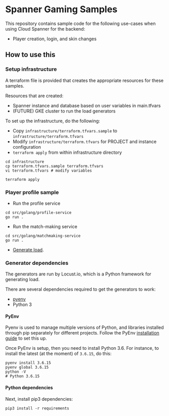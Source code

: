 # Spanner Gaming Samples

This repository contains sample code for the following use-cases when using Cloud Spanner for the backend:

- Player creation, login, and skin changes

## How to use this

### Setup infrastructure
A terraform file is provided that creates the appropriate resources for these samples.

Resources that are created:
- Spanner instance and database based on user variables in main.tfvars
- (FUTURE) GKE cluster to run the load generators

To set up the infrastructure, do the following:

- Copy `infrastructure/terraform.tfvars.sample` to `infrastructure/terraform.tfvars`
- Modify `infrastructure/terraform.tfvars` for PROJECT and instance configuration
- `terraform apply` from within infrastructure directory

```
cd infrastructure
cp terraform.tfvars.sample terraform.tfvars
vi terraform.tfvars # modify variables

terraform apply
```

### Player profile sample
- Run the profile service

```
cd src/golang/profile-service
go run .
```

- Run the match-making service

```
cd src/golang/matchmaking-service
go run .
```

- [Generate load](generators/README.md).


### Generator dependencies

The generators are run by Locust.io, which is a Python framework for generating load.

There are several dependencies required to get the generators to work:

- [pyenv](https://github.com/pyenv/pyenv)
- Python 3

#### PyEnv
Pyenv is used to manage multiple versions of Python, and libraries installed through pip separately for different projects.
Follow the PyEnv [installation guide](https://github.com/pyenv/pyenv#installation) to set this up.

Once PyEnv is setup, then you need to install Python 3.6. For instance, to install the latest (at the moment) of `3.6.15`, do this:

```
pyenv install 3.6.15
pyenv global 3.6.15
python -V
# Python 3.6.15
```

#### Python dependencies
Next, install pip3 dependencies:

```
pip3 install -r requirements
```
